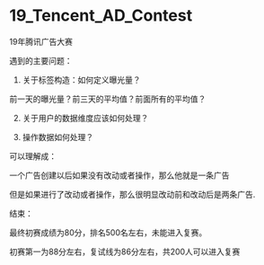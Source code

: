 # 19_Tencent_AD_Contest
19年腾讯广告大赛

遇到的主要问题：

1. 关于标签构造：如何定义曝光量？

前一天的曝光量？前三天的平均值？前面所有的平均值？

2. 关于用户的数据维度应该如何处理？

3. 操作数据如何处理？


可以理解成：

一个广告创建以后如果没有改动或者操作，那么他就是一条广告

但是如果进行了改动或者操作，那么很明显改动前和改动后是两条广告.

结束：

最终初赛成绩为80分，排名500名左右，未能进入复赛。

初赛第一为88分左右，复试线为86分左右，共200人可以进入复赛